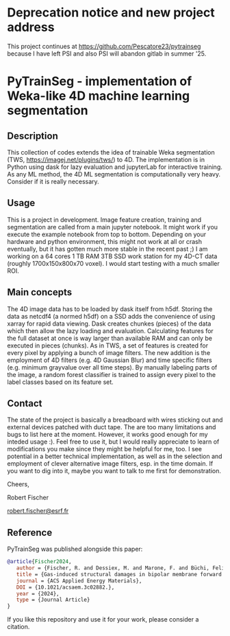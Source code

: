# Deprecation notice and new project address

This project continues at https://github.com/Pescatore23/pytrainseg because I have left PSI and also PSI will abandon gitlab in summer '25.

# PyTrainSeg - implementation of Weka-like 4D machine learning segmentation

## Description

This collection of codes extends the idea of trainable Weka segmentation (TWS, https://imagej.net/plugins/tws/) to 4D. The implementation is in Python using dask for lazy evaluation and jupyterLab for interactive training. As any ML method, the 4D ML segmentation is computationally very heavy. Consider if it is really necessary.

## Usage
This is a project in development. Image feature creation, training and segmentation are called from a main jupyter notebook. 
It might work if you execute the example notebook from top to bottom. Depending on your hardware and python environment, this might not work at all or crash eventually, but it has gotten much more stable in the recent past ;) 
I am working on a 64 cores 1 TB RAM 3TB SSD work station for my 4D-CT data (roughly 1700x150x800x70 voxel). I would start testing with a much smaller ROI.

## Main concepts

The 4D image data has to be loaded by dask itself from h5df. Storing the data as netcdf4 (a normed h5df) on a SSD adds the convenience of using xarray for rapid data viewing. Dask creates chunkes (pieces) of the data which then allow the lazy loading and evaluation. Calculating features for the full dataset at once is way larger than available RAM and can only be executed in pieces (chunks). As in TWS, a set of features is created for every pixel by applying a bunch of image filters. The new addition is the employment of 4D filters (e.g. 4D Gaussian Blur) and time specific filters (e.g. minimum grayvalue over all time steps). By manually labeling parts of the image, a random forest classifier is trained to assign every pixel to the label classes based on its feature set.

## Contact

The state of the project is basically a breadboard with wires sticking out and external devices patched with duct tape. The are too many limitations and bugs to list here at the moment. However, it works good enough for my inteded usage :). Feel free to use it, but I would really appreciate to learn of modifications you make since they might be helpful for me, too.
I see potential in a better technical implementation, as well as in the selection and employment of clever alternative image filters, esp. in the time domain.
If you want to dig into it, maybe you want to talk to me first for demonstration.


Cheers,

Robert Fischer

robert.fischer@esrf.fr

## Reference

PyTrainSeg was published alongside this paper:
```bibtex
@article{Fischer2024,
   author = {Fischer, R. and Dessiex, M. and Marone, F. and Büchi, Felix N.},
   title = {Gas-induced structural damages in bipolar membrane forward bias CO2 electrolysis studied by fast X-ray tomography},
   journal = {ACS Applied Energy Materials},
   DOI = {10.1021/acsaem.3c02882.},
   year = {2024},
   type = {Journal Article}
}
```

If you like this repository and use it for your work, please consider a citation.

